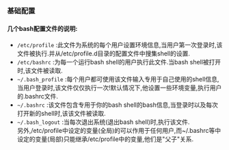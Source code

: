 ### 基础配置
#### 几个bash配置文件的说明:

* ` /etc/profile ` :此文件为系统的每个用户设置环境信息,当用户第一次登录时,该文件被执行.并从/etc/profile.d目录的配置文件中搜集shell的设置.  
* `/etc/bashrc` :为每一个运行bash shell的用户执行此文件.当bash shell被打开时,该文件被读取.  
* `~/.bash_profile` :每个用户都可使用该文件输入专用于自己使用的shell信息,当用户登录时,该文件仅仅执行一次!默认情况下,他设置一些环境变量,执行用户的.bashrc文件.  
* `~/.bashrc` :该文件包含专用于你的bash shell的bash信息,当登录时以及每次打开新的shell时,该该文件被读取.
* `~/.bash_logout` :当每次退出系统(退出bash shell)时,执行该文件.  
另外,/etc/profile中设定的变量(全局)的可以作用于任何用户,而~/.bashrc等中设定的变量(局部)只能继承/etc/profile中的变量,他们是"父子"关系.  